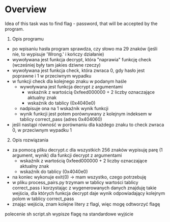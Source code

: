 # Overview
Idea of this task was to find flag - password, that will be accepted by the program.


1. Opis programu
- po wpisaniu hasła program sprawdza, czy słowo ma 29 znaków (jeśli nie, to wypisuje 'Wrong.' i kończy działanie)
- wywoływana jest funkcja decrypt, która "naprawia" funkcję check (wcześniej były tam jakies dziwne rzeczy)
- wywoływana jest funkcja check, która zwraca 0, gdy hasło jest poprawne i 1 w przeciwnym wypadku
- w funkcji check dla kolejnego znaku w podanym haśle
	- wywoływana jest funkcja decrypt z argumentami 
		- wskaźnik z wartością 0xfeed000000 + 2 liczby oznaczające aktualny znak
		- wskaźnik do tablicy (0x4040e0)
	- nadpisuje ona na 1 wskaźnik wynik funkcji
	- wynik funkcji jest potem porównywany z kolejnym indeksem w tablicy correct_pass (adres 0x404060)
- jeśli nastąpi równość w porównaniu dla każdego znaku to check zwraca 0, w przeciwnym wypadku 1

2. Opis rozwiązania
- za pomocą pliku decrypt.c dla wszystkich 256 znaków wypisuję parę (1 argument, wynik) dla funkcji decrypt z argumentami
	- wskaźnik z wartością 0xfeed000000 + 2 liczby oznaczające aktualny znak
	- wskaźnik do tablicy (0x4040e0)
- na koniec wykonuje exit(0) -> mam wszystko, czego potrzebuję
- w pliku process_pairs.py trzymam w tablicy wartości tablicy correct_pass i korzystając z wygenerowanych danych 
  znajduję takie wejścia, dla których funkcja decrypt daje wynik odpowiadający kolejnym polom w tablicy correct_pass
- znając wejścia, znam kolejne litery z flagi, więc mogę odtworzyć flagę

polecenie sh script.sh wypisze flagę na standardowe wyjście 
